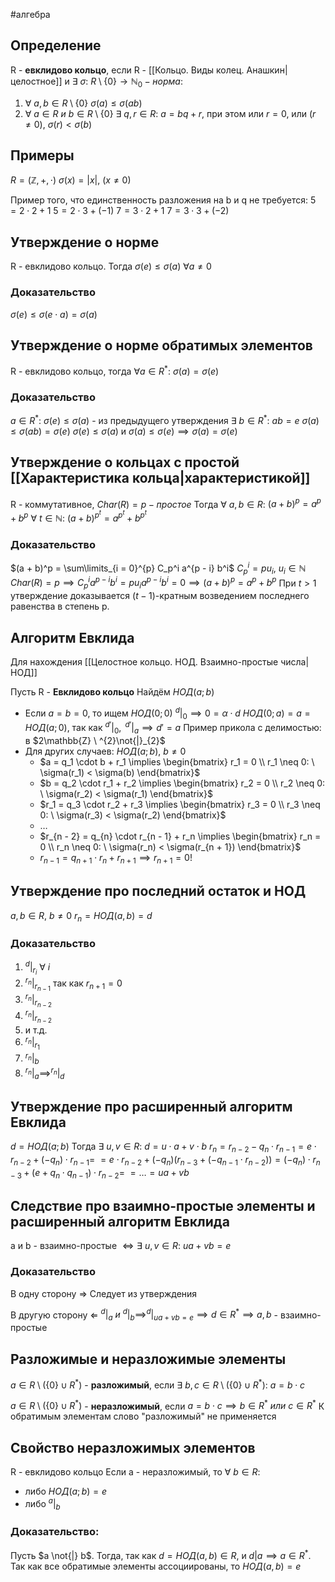 #алгебра 
## Определение
R - **евклидово кольцо**, если R - [[Кольцо. Виды колец. Анашкин|целостное]] и $\exists \ \sigma: \ R \setminus \{ 0 \} \to \mathbb{N}_0 - норма:$
1) $\forall \ a, b \in R \setminus \{ 0 \} \ \sigma(a) \leq \sigma(ab)$
2) $\forall \ a \in R \ и \ b \in R \setminus \{ 0 \} \ \exists \ q, r \in R:$
	$a = bq + r$, при этом или $r = 0$, или $(r \neq 0), \ \sigma(r) < \sigma(b)$
## Примеры
$R = (\mathbb{Z}, +, \cdot)$
$\sigma(x) = |x|, \ (x \neq 0)$

Пример того, что единственность разложения на b и q не требуется:
$5 = 2 \cdot 2 + 1$
$5 = 2 \cdot 3 + (-1)$
$7 = 3 \cdot 2 + 1$
$7 = 3 \cdot 3 + (-2)$

## Утверждение о норме
R - евклидово кольцо. Тогда $\sigma(e) \leq \sigma(a) \ \forall a \neq 0$

### Доказательство
$\sigma(e) \leq \sigma(e \cdot a) = \sigma(a)$

## Утверждение о норме обратимых элементов
R - евклидово кольцо, тогда $\forall a \in R^*: \ \sigma(a) = \sigma(e)$

### Доказательство
$a \in R^*: \ \sigma(e) \leq \sigma(a)$ - из предыдущего утверждения
$\exists \ b \in R^*: \ ab = e \ \sigma(a) \leq \sigma(ab) = \sigma(e)$
$\sigma(e) \leq \sigma(a)$ и $\sigma(a) \leq \sigma(e) \implies \sigma(a) = \sigma(e)$

## Утверждение о кольцах с простой [[Характеристика кольца|характеристикой]]
R - коммутативное, $Char(R) = p - простое$
Тогда $\forall \ a, b \in R$:
	$(a + b)^p = a^p + b^p$
$\forall \ t \in \mathbb{N}$:
	$(a + b)^{p^t} = a^{p^t} + b^{p^t}$

### Доказательство
$(a + b)^p = \sum\limits_{i = 0}^{p} C_p^i a^{p - i} b^i$
$C_p^i = pu_i, \ u_i \in \mathbb{N}$
$Char(R) = p \implies C_p^i a^{p - i} b^i = p u_i a^{p - i} b^i = 0 \implies (a + b)^p = a^p + b^p$
При $t > 1$ утверждение доказывается $(t - 1)$-кратным возведением последнего равенства в степень p.

## Алгоритм Евклида
Для нахождения [[Целостное кольцо. НОД. Взаимно-простые числа|НОД]]

Пусть R - **Евклидово кольцо**
Найдём $НОД(a; b)$
- Если $a = b = 0$, то ищем $НОД(0; 0)$
	$^{d}|_{0} \implies 0 = \alpha \cdot d$
	$НОД(0; a) = a = НОД(a; 0)$, так как $^{d'}|_{0}, \ ^{d'}|_{a} \implies d' = a$
	Пример прикола с делимостью: в $2\mathbb{Z} \ ^{2}\not{|}_{2}$
- Для других случаев:
	$НОД(a; b), \ b \neq 0$
	- $a = q_1 \cdot b + r_1 \implies \begin{bmatrix} r_1 = 0 \\ r_1 \neq 0: \ \sigma(r_1) < \sigma(b) \end{bmatrix}$
	- $b = q_2 \cdot r_1 + r_2 \implies \begin{bmatrix} r_2 = 0 \\ r_2 \neq 0: \ \sigma(r_2) < \sigma(r_1) \end{bmatrix}$
	- $r_1 = q_3 \cdot r_2 + r_3 \implies \begin{bmatrix} r_3 = 0 \\ r_3 \neq 0: \ \sigma(r_3) < \sigma(r_2) \end{bmatrix}$
	- $\dots$
	- $r_{n - 2} = q_{n} \cdot r_{n - 1} + r_n \implies \begin{bmatrix} r_n = 0 \\ r_n \neq 0: \ \sigma(r_n) < \sigma(r_{n + 1}) \end{bmatrix}$
	- $r_{n - 1} = q_{n + 1} \cdot r_n + r_{n + 1} \implies r_{n + 1} = 0!$

## Утверждение про последний остаток и НОД
$a, b \in R, \ b \neq 0$
$r_n = НОД(a, b) = d$

### Доказательство
1) $^{d}|_{r_i} \ \forall \ i$
2) $^{r_n} | _{r_{n - 1}}$ так как $r_{n + 1} = 0$
3) $^{r_n}|_{r_{n - 2}}$
4) $^{r_n}|_{r_{n - 2}}$
5) и т.д.
6) $^{r_n}|_{r_{1}}$
7) $^{r_n}|_{b}$
8) $^{r_n}|_{a} \implies ^{r_n}|_{d}$

## Утверждение про расширенный алгоритм Евклида
$d = НОД(a; b)$
Тогда $\exists \ u, v \in R: \ d = u \cdot a + v \cdot b$
$r_n = r_{n - 2} - q_n \cdot r_{n - 1} = e \cdot r_{n - 2} + (-q_n) \cdot r_{n - 1} =$
$= e \cdot r_{n - 2} + (-q_n)(r_{n - 3} + (-q_{n - 1} \cdot r_{n - 2})) = (-q_n) \cdot r_{n - 3} + (e + q_n \cdot q_{n - 1}) \cdot r_{n - 2} =$
$= \dots = ua + vb$

## Следствие про взаимно-простые элементы и расширенный алгоритм Евклида
a и b - взаимно-простые $\iff \exists \ u, v \in R: \ ua + vb = e$

### Доказательство
В одну сторону $\Rightarrow$
Следует из утверждения

В другую сторону $\Leftarrow$
$^{d}|_{a} \ и \ ^{d}|_{b} \implies ^{d}|_{ua + vb = e} \implies d \in R^* \implies a, b$ - взаимно-простые

## Разложимые и неразложимые элементы
$a \in R \setminus (\{ 0 \} \cup R^*)$ - **разложимый**, если $\exists \ b, c \in R \setminus (\{ 0 \} \cup R^*): \ a = b \cdot c$

$a \in R \setminus (\{ 0 \} \cup R^*)$ - **неразложимый**, если $a = b \cdot c \implies b \in R^* \ или \ c \in R^*$ 
К обратимым элементам слово "разложимый" не применяется

## Свойство неразложимых элементов
R - евклидово кольцо
Если a - неразложимый, то $\forall \ b \in R$:
- либо $НОД(a; b) = e$
- либо $^{a}|_{b}$
### Доказательство:
Пусть $a \not{|} b$. Тогда, так как $d = НОД(a, b) \in R$, и $d | a \implies a \in R^*$. Так как все обратимые элементы ассоциированы, то $НОД(a, b) = e$